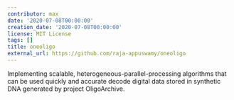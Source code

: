 ```yaml
---
contributor: max
date: '2020-07-08T00:00:00'
creation_date: '2020-07-08T00:00:00'
license: MIT License
tags: []
title: oneoligo
external_url: https://github.com/raja-appuswamy/oneoligo
---
```


Implementing scalable, heterogeneous-parallel-processing algorithms that can be used quickly and accurate decode digital
data stored in synthetic DNA generated by project OligoArchive.
